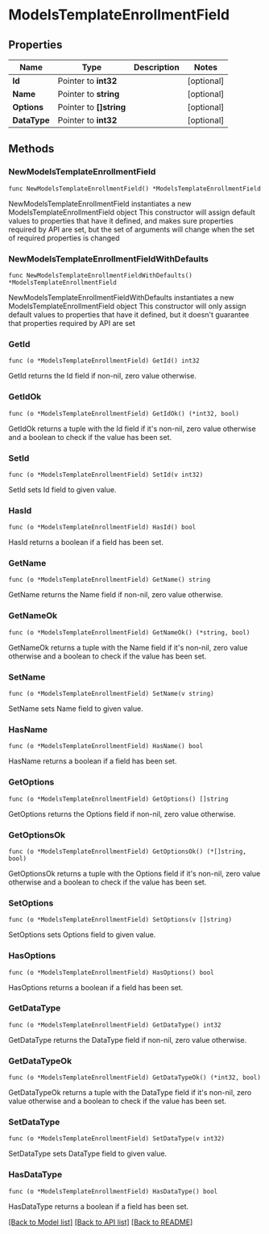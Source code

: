# ModelsTemplateEnrollmentField

## Properties

Name | Type | Description | Notes
------------ | ------------- | ------------- | -------------
**Id** | Pointer to **int32** |  | [optional] 
**Name** | Pointer to **string** |  | [optional] 
**Options** | Pointer to **[]string** |  | [optional] 
**DataType** | Pointer to **int32** |  | [optional] 

## Methods

### NewModelsTemplateEnrollmentField

`func NewModelsTemplateEnrollmentField() *ModelsTemplateEnrollmentField`

NewModelsTemplateEnrollmentField instantiates a new ModelsTemplateEnrollmentField object
This constructor will assign default values to properties that have it defined,
and makes sure properties required by API are set, but the set of arguments
will change when the set of required properties is changed

### NewModelsTemplateEnrollmentFieldWithDefaults

`func NewModelsTemplateEnrollmentFieldWithDefaults() *ModelsTemplateEnrollmentField`

NewModelsTemplateEnrollmentFieldWithDefaults instantiates a new ModelsTemplateEnrollmentField object
This constructor will only assign default values to properties that have it defined,
but it doesn't guarantee that properties required by API are set

### GetId

`func (o *ModelsTemplateEnrollmentField) GetId() int32`

GetId returns the Id field if non-nil, zero value otherwise.

### GetIdOk

`func (o *ModelsTemplateEnrollmentField) GetIdOk() (*int32, bool)`

GetIdOk returns a tuple with the Id field if it's non-nil, zero value otherwise
and a boolean to check if the value has been set.

### SetId

`func (o *ModelsTemplateEnrollmentField) SetId(v int32)`

SetId sets Id field to given value.

### HasId

`func (o *ModelsTemplateEnrollmentField) HasId() bool`

HasId returns a boolean if a field has been set.

### GetName

`func (o *ModelsTemplateEnrollmentField) GetName() string`

GetName returns the Name field if non-nil, zero value otherwise.

### GetNameOk

`func (o *ModelsTemplateEnrollmentField) GetNameOk() (*string, bool)`

GetNameOk returns a tuple with the Name field if it's non-nil, zero value otherwise
and a boolean to check if the value has been set.

### SetName

`func (o *ModelsTemplateEnrollmentField) SetName(v string)`

SetName sets Name field to given value.

### HasName

`func (o *ModelsTemplateEnrollmentField) HasName() bool`

HasName returns a boolean if a field has been set.

### GetOptions

`func (o *ModelsTemplateEnrollmentField) GetOptions() []string`

GetOptions returns the Options field if non-nil, zero value otherwise.

### GetOptionsOk

`func (o *ModelsTemplateEnrollmentField) GetOptionsOk() (*[]string, bool)`

GetOptionsOk returns a tuple with the Options field if it's non-nil, zero value otherwise
and a boolean to check if the value has been set.

### SetOptions

`func (o *ModelsTemplateEnrollmentField) SetOptions(v []string)`

SetOptions sets Options field to given value.

### HasOptions

`func (o *ModelsTemplateEnrollmentField) HasOptions() bool`

HasOptions returns a boolean if a field has been set.

### GetDataType

`func (o *ModelsTemplateEnrollmentField) GetDataType() int32`

GetDataType returns the DataType field if non-nil, zero value otherwise.

### GetDataTypeOk

`func (o *ModelsTemplateEnrollmentField) GetDataTypeOk() (*int32, bool)`

GetDataTypeOk returns a tuple with the DataType field if it's non-nil, zero value otherwise
and a boolean to check if the value has been set.

### SetDataType

`func (o *ModelsTemplateEnrollmentField) SetDataType(v int32)`

SetDataType sets DataType field to given value.

### HasDataType

`func (o *ModelsTemplateEnrollmentField) HasDataType() bool`

HasDataType returns a boolean if a field has been set.


[[Back to Model list]](../README.md#documentation-for-models) [[Back to API list]](../README.md#documentation-for-api-endpoints) [[Back to README]](../README.md)


